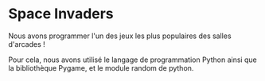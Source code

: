 # Space Invaders

Nous avons programmer l'un des jeux les plus populaires des salles d'arcades !

Pour cela, nous avons utilisé le langage de programmation Python ainsi que la bibliothèque Pygame, et le module random de python.
